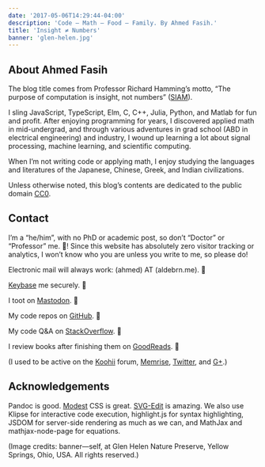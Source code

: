 ```yaml
---
date: '2017-05-06T14:29:44-04:00'
description: 'Code – Math – Food – Family. By Ahmed Fasih.'
title: 'Insight ≠ Numbers'
banner: 'glen-helen.jpg'
---
```


## About Ahmed Fasih

The blog title comes from Professor Richard Hamming’s motto, “The purpose of computation is insight, not numbers” ([SIAM](http://www.siam.org/news/news.php?id=893)).

I sling JavaScript, TypeScript, Elm, C, C++, Julia, Python, and Matlab for fun and profit. After enjoying programming for years, I discovered applied math in mid-undergrad, and through various adventures in grad school (ABD in electrical engineering) and industry, I wound up learning a lot about signal processing, machine learning, and scientific computing.

When I’m not writing code or applying math, I enjoy studying the languages and literatures of the Japanese, Chinese, Greek, and Indian civilizations.

Unless otherwise noted, this blog’s contents are dedicated to the public domain [CC0](https://creativecommons.org/publicdomain/zero/1.0/).

## Contact

I’m a “he/him”, with no PhD or academic post, so don’t “Doctor” or “Professor” me. 👋! Since this website has absolutely zero visitor tracking or analytics, I won’t know who you are unless you write to me, so please do!

Electronic mail will always work: (ahmed) ΑΤ (aldebrn.me). 🤙

[Keybase](https://keybase.io/aldebrn) me securely. 🐻

I toot on [Mastodon](https://octodon.social/@22). 🐘

My code repos on [GitHub](https://github.com/fasiha). 🦉

My code Q&A on [StackOverflow](https://stackoverflow.com/users/500207/ahmed-fasih). 🐒

I review books after finishing them on [GoodReads](https://www.goodreads.com/user/show/25471547-ahmed). 🐲

(I used to be active on the [Koohii](http://forum.koohii.com/user-4838.html) forum, [Memrise](https://www.memrise.com/user/aldebrn/courses/learning/), [Twitter](https://twitter.com/gratidue), and [G+](https://plus.google.com/107217279194013656387).)

## Acknowledgements

Pandoc is good. [Modest](https://markdowncss.github.io/modest/) CSS is great. [SVG-Edit](https://github.com/SVG-Edit/svgedit) is amazing. We also use Klipse for interactive code execution, highlight.js for syntax highlighting, JSDOM for server-side rendering as much as we can, and MathJax and mathjax-node-page for equations.

(Image credits: banner—self, at Glen Helen Nature Preserve, Yellow Springs, Ohio, USA. All rights reserved.)
